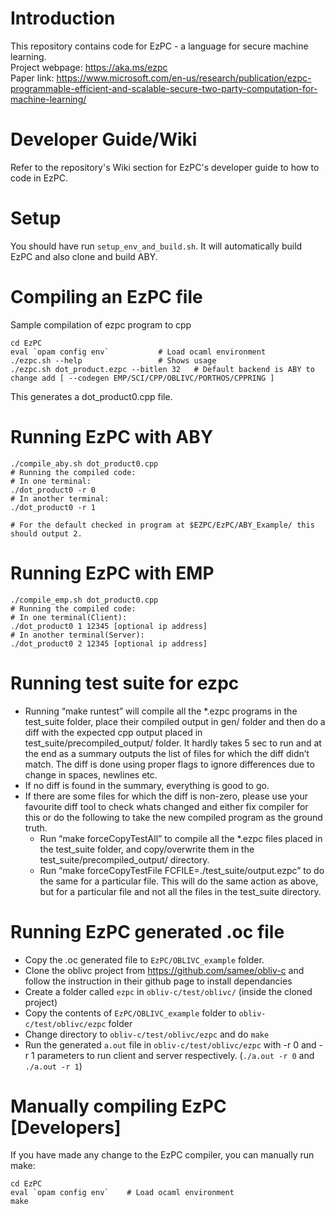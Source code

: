 # Introduction 
This repository contains code for EzPC - a language for secure machine learning.  
Project webpage: https://aka.ms/ezpc  
Paper link: https://www.microsoft.com/en-us/research/publication/ezpc-programmable-efficient-and-scalable-secure-two-party-computation-for-machine-learning/  

# Developer Guide/Wiki
Refer to the repository's Wiki section for EzPC's developer guide to how to code in EzPC.

# Setup
You should have run ```setup_env_and_build.sh```. It will automatically build EzPC and also clone and build ABY.

# Compiling an EzPC file
Sample compilation of ezpc program to cpp
```
cd EzPC
eval `opam config env`   		 # Load ocaml environment
./ezpc.sh --help          		 # Shows usage
./ezpc.sh dot_product.ezpc --bitlen 32	 # Default backend is ABY to change add [ --codegen EMP/SCI/CPP/OBLIVC/PORTHOS/CPPRING ]
```
This generates a dot_product0.cpp file.

# Running EzPC with ABY
```
./compile_aby.sh dot_product0.cpp 
# Running the compiled code:
# In one terminal:
./dot_product0 -r 0
# In another terminal:
./dot_product0 -r 1 

# For the default checked in program at $EZPC/EzPC/ABY_Example/ this should output 2.
```
# Running EzPC with EMP
```
./compile_emp.sh dot_product0.cpp 
# Running the compiled code:
# In one terminal(Client):
./dot_product0 1 12345 [optional ip address]
# In another terminal(Server):
./dot_product0 2 12345 [optional ip address]

```

# Running test suite for ezpc
- Running “make runtest” will compile all the \*.ezpc programs in the test_suite folder, place their compiled output in gen/ folder and then do a diff with the expected cpp output placed in test_suite/precompiled_output/ folder. It hardly takes 5 sec to run and at the end as a summary outputs the list of files for which the diff didn’t match. The diff is done using proper flags to ignore differences due to change in spaces, newlines etc. 
- If no diff is found in the summary, everything is good to go.
- If there are some files for which the diff is non-zero, please use your favourite diff tool to check whats changed and either fix compiler for this or do the following to take the new compiled program as the ground truth. 
	- Run “make forceCopyTestAll” to compile all the \*.ezpc files placed in the test_suite folder, and copy/overwrite them in the test_suite/precompiled_output/ directory.
	- Run “make forceCopyTestFile FCFILE=./test_suite/output.ezpc” to do the same for a particular file. This will do the same action as above, but for a particular file and not all the files in the test_suite directory. 


# Running EzPC generated .oc file
- Copy the .oc generated file to `EzPC/OBLIVC_example` folder. 
- Clone the oblivc project from https://github.com/samee/obliv-c and follow the instruction in their github page to install dependancies
- Create a folder called `ezpc` in `obliv-c/test/oblivc/` (inside the cloned project)
- Copy the contents of `EzPC/OBLIVC_example` folder to `obliv-c/test/oblivc/ezpc` folder
- Change directory to `obliv-c/test/oblivc/ezpc` and do `make`
- Run the generated `a.out` file in `obliv-c/test/oblivc/ezpc` with -r 0 and -r 1 parameters to run client and server respectively. (`./a.out -r 0` and `./a.out -r 1`)

# Manually compiling EzPC [Developers]
If you have made any change to the EzPC compiler, you can manually run make:
```
cd EzPC
eval `opam config env`    # Load ocaml environment
make
```
